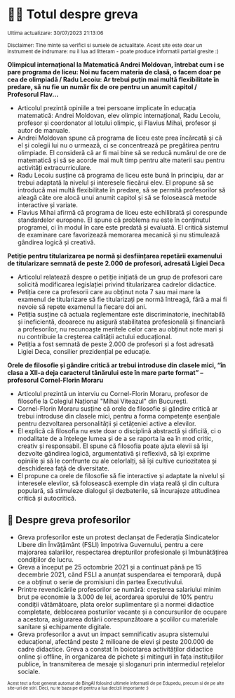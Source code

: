 # 👩‍🏫 Totul despre greva
<sub>Ultima actualizare: 30/07/2023 21:13:06</sub>

<sub>Disclaimer: Tine minte sa verifici si sursele de actualitate. Acest site este doar un instrument de indrumare: nu il lua ad litteram - poate produce informatii partial gresite :)</sub>

**Olimpicul internațional la Matematică Andrei Moldovan, întrebat cum i se pare programa de liceu: Noi nu facem materia de clasă, o facem doar pe cea de olimpiadă / Radu Lecoiu: Ar trebui puțin mai multă flexibilitate în predare, să nu fie un număr fix de ore pentru un anumit capitol / Profesorul Flav...**

- Articolul prezintă opiniile a trei persoane implicate în educația matematică: Andrei Moldovan, elev olimpic internațional, Radu Lecoiu, profesor și coordonator al lotului olimpic, și Flavius Mihai, profesor și autor de manuale.
- Andrei Moldovan spune că programa de liceu este prea încărcată și că el și colegii lui nu o urmează, ci se concentrează pe pregătirea pentru olimpiade. El consideră că ar fi mai bine să se reducă numărul de ore de matematică și să se acorde mai mult timp pentru alte materii sau pentru activități extracurriculare.
- Radu Lecoiu susține că programa de liceu este bună în principiu, dar ar trebui adaptată la nivelul și interesele fiecărui elev. El propune să se introducă mai multă flexibilitate în predare, să se permită profesorilor să aleagă câte ore alocă unui anumit capitol și să se folosească metode interactive și variate.
- Flavius Mihai afirmă că programa de liceu este echilibrată și corespunde standardelor europene. El spune că problema nu este în conținutul programei, ci în modul în care este predată și evaluată. El critică sistemul de examinare care favorizează memorarea mecanică și nu stimulează gândirea logică și creativă.

**Petiție pentru titularizarea pe normă și desființarea repetării examenului de titularizare semnată de peste 2.000 de profesori, adresată Ligiei Deca**

- Articolul relatează despre o petiție inițiată de un grup de profesori care solicită modificarea legislației privind titularizarea cadrelor didactice.
- Petiția cere ca profesorii care au obținut nota 7 sau mai mare la examenul de titularizare să fie titularizați pe normă întreagă, fără a mai fi nevoie să repete examenul la fiecare doi ani.
- Petiția susține că actuala reglementare este discriminatorie, inechitabilă și ineficientă, deoarece nu asigură stabilitatea profesională și financiară a profesorilor, nu recunoaște meritele celor care au obținut note mari și nu contribuie la creșterea calității actului educațional.
- Petiția a fost semnată de peste 2.000 de profesori și a fost adresată Ligiei Deca, consilier prezidențial pe educație.

**Orele de filosofie și gândire critică ar trebui introduse din clasele mici, “în clasa a XII-a deja caracterul tânărului este în mare parte format” – profesorul Cornel-Florin Moraru**

- Articolul prezintă un interviu cu Cornel-Florin Moraru, profesor de filosofie la Colegiul Național "Mihai Viteazul" din București.
- Cornel-Florin Moraru susține că orele de filosofie și gândire critică ar trebui introduse din clasele mici, pentru a forma competențe esențiale pentru dezvoltarea personalității și cetățeniei active a elevilor.
- El explică că filosofia nu este doar o disciplină abstractă și dificilă, ci o modalitate de a înțelege lumea și de a se raporta la ea în mod critic, creativ și responsabil. El spune că filosofia poate ajuta elevii să își dezvolte gândirea logică, argumentativă și reflexivă, să își exprime opiniile și să le confrunte cu ale celorlalți, să își cultive curiozitatea și deschiderea față de diversitate.
- El propune ca orele de filosofie să fie interactive și adaptate la nivelul și interesele elevilor, să folosească exemple din viața reală și din cultura populară, să stimuleze dialogul și dezbaterile, să încurajeze atitudinea critică și autocritică.

## 🏫 Despre greva profesorilor

- Greva profesorilor este un protest declanșat de Federația Sindicatelor Libere din Învățământ (FSLI) împotriva Guvernului, pentru a cere majorarea salariilor, respectarea drepturilor profesionale și îmbunătățirea condițiilor de lucru.
- Greva a început pe 25 octombrie 2021 și a continuat până pe 15 decembrie 2021, când FSLI a anunțat suspendarea ei temporară, după ce a obținut o serie de promisiuni din partea Executivului.
- Printre revendicările profesorilor se numără: creșterea salariului minim brut pe economie la 3.000 de lei, acordarea sporului de 10% pentru condiții vătămătoare, plata orelor suplimentare și a normei didactice completate, deblocarea posturilor vacante și a concursurilor de ocupare a acestora, asigurarea dotării corespunzătoare a școlilor cu materiale sanitare și echipamente digitale.
- Greva profesorilor a avut un impact semnificativ asupra sistemului educațional, afectând peste 2 milioane de elevi și peste 200.000 de cadre didactice. Greva a constat în boicotarea activităților didactice online și offline, în organizarea de pichete și mitinguri în fața instituțiilor publice, în transmiterea de mesaje și sloganuri prin intermediul rețelelor sociale.


<sub><sub>Acest text a fost generat automat de BingAI folosind ultimele informatii de pe Edupedu, precum si de pe alte site-uri de stiri. Deci, nu te baza pe el pentru a lua decizii importante :)</sub></sub>